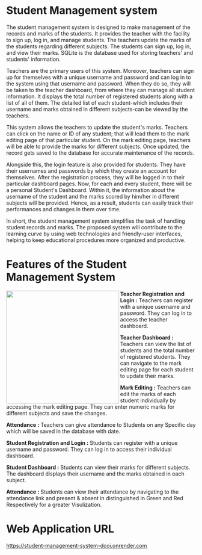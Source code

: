 # Student Management system

The student management system is designed to make management of the records and marks of the students. It provides the teacher with the facility to sign up, log in, and manage students. The teachers update the marks of the students regarding different subjects. The students can sign up, log in, and view their marks. SQLite is the database used for storing teachers' and students' information.

Teachers are the primary users of this system. Moreover, teachers can sign up for themselves with a unique username and password and can log in to the system using that username and password. When they do so, they will be taken to the teacher dashboard, from where they can manage all student information. It displays the total number of registered students along with a list of all of them. The detailed list of each student-which includes their username and marks obtained in different subjects-can be viewed by the teachers.

This system allows the teachers to update the student's marks. Teachers can click on the name or ID of any student; that will lead them to the mark editing page of that particular student. On the mark editing page, teachers will be able to provide the marks for different subjects. Once updated, the record gets saved to the database for accurate maintenance of the records.

Alongside this, the login feature is also provided for students. They have their usernames and passwords by which they create an account for themselves. After the registration process, they will be logged in to their particular dashboard pages. Now, for each and every student, there will be a personal Student's Dashboard. Within it, the information about the username of the student and the marks scored by him/her in different subjects will be provided. Hence, as a result, students can easily track their performances and changes in them over time.

In short, the student management system simplifies the task of handling student records and marks. The proposed system will contribute to the learning curve by using web technologies and friendly-user interfaces, helping to keep educational procedures more organized and productive.

# Features of the Student Management System 

<img align="left" height="300px" src="https://smartstudent.app/media/2022/09/managment-software.png">

<b> Teacher Registration and Login :</b> Teachers can register with a unique username and password. They can log in to access the teacher dashboard.

<b> Teacher Dashboard :</b> Teachers can view the list of students and the total number of registered students. They can navigate to the mark editing page for each student to update their marks.

<b> Mark Editing :</b> Teachers can edit the marks of each student individually by accessing the mark editing page. They can enter numeric marks for different subjects and save the changes.

<b> Attendance :</b> Teachers can give attendance to Students on any Specific day which will be saved in the database with date.
                                
<b> Student Registration and Login :</b> Students can register with a unique username and password. They can log in to access their individual dashboard.
                                
<b> Student Dashboard :</b> Students can view their marks for different subjects. The dashboard displays their username and the marks obtained in each subject.

<b> Attendance :</b> Students can view their attendance by navigating to the attendance link and present & absent in distinguished in Green and Red Respectively for a greater Visulization.

# Web Application URL

https://student-management-system-dcoi.onrender.com
                                
